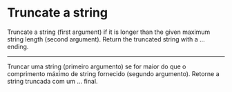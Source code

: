 # Truncate a string

Truncate a string (first argument) if it is longer than the given maximum string length (second argument). Return the truncated string with a ... ending.

---

Truncar uma string (primeiro argumento) se for maior do que o comprimento máximo de string fornecido (segundo argumento). Retorne a string truncada com um ... final. 